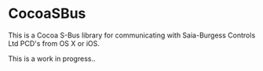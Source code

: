 # CocoaSBus

This is a Cocoa S-Bus library for communicating with Saia-Burgess Controls Ltd PCD's from OS X or iOS.

This is a work in progress..
